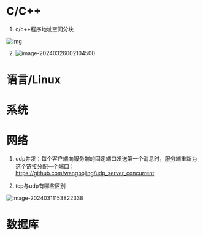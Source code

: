 # C/C++

1. c/c++程序地址空间分块

![img](https://typora-dusong.oss-cn-chengdu.aliyuncs.com/v2-e793cc1f6a147aa3e955345a7da2d57e_r.jpg)

2. ![image-20240326002104500](https://typora-dusong.oss-cn-chengdu.aliyuncs.com/image-20240326002104500.png)

# 语言/Linux





# 系统







# 网络

1. udp并发：每个客户端向服务端的固定端口发送第一个消息时，服务端重新为这个链接分配一个端口：https://github.com/wangbojing/udp_server_concurrent

2. tcp与udp有哪些区别

![image-20240311153822338](https://typora-dusong.oss-cn-chengdu.aliyuncs.com/image-20240311153822338.png)

# 数据库
